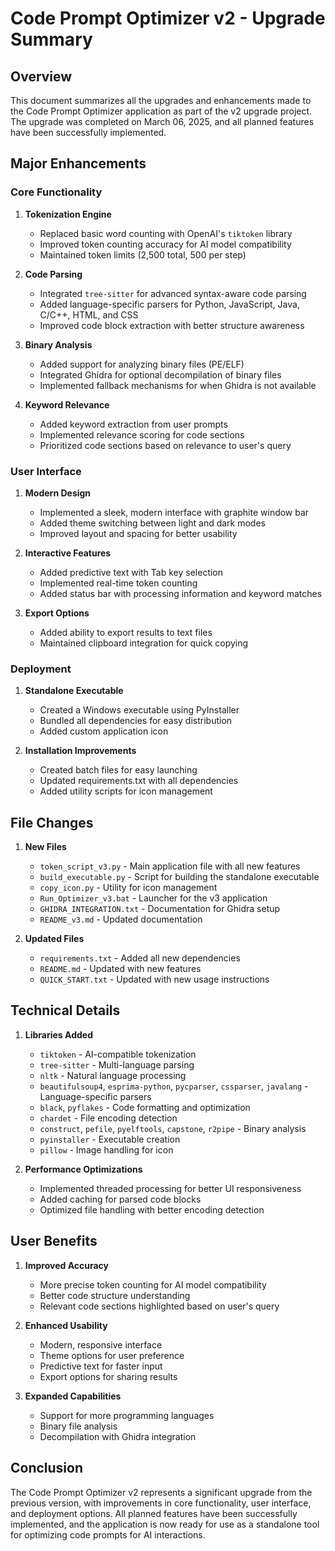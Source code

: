 # Code Prompt Optimizer v2 - Upgrade Summary

## Overview

This document summarizes all the upgrades and enhancements made to the Code Prompt Optimizer application as part of the v2 upgrade project. The upgrade was completed on March 06, 2025, and all planned features have been successfully implemented.

## Major Enhancements

### Core Functionality

1. **Tokenization Engine**
   - Replaced basic word counting with OpenAI's `tiktoken` library
   - Improved token counting accuracy for AI model compatibility
   - Maintained token limits (2,500 total, 500 per step)

2. **Code Parsing**
   - Integrated `tree-sitter` for advanced syntax-aware code parsing
   - Added language-specific parsers for Python, JavaScript, Java, C/C++, HTML, and CSS
   - Improved code block extraction with better structure awareness

3. **Binary Analysis**
   - Added support for analyzing binary files (PE/ELF)
   - Integrated Ghidra for optional decompilation of binary files
   - Implemented fallback mechanisms for when Ghidra is not available

4. **Keyword Relevance**
   - Added keyword extraction from user prompts
   - Implemented relevance scoring for code sections
   - Prioritized code sections based on relevance to user's query

### User Interface

1. **Modern Design**
   - Implemented a sleek, modern interface with graphite window bar
   - Added theme switching between light and dark modes
   - Improved layout and spacing for better usability

2. **Interactive Features**
   - Added predictive text with Tab key selection
   - Implemented real-time token counting
   - Added status bar with processing information and keyword matches

3. **Export Options**
   - Added ability to export results to text files
   - Maintained clipboard integration for quick copying

### Deployment

1. **Standalone Executable**
   - Created a Windows executable using PyInstaller
   - Bundled all dependencies for easy distribution
   - Added custom application icon

2. **Installation Improvements**
   - Created batch files for easy launching
   - Updated requirements.txt with all dependencies
   - Added utility scripts for icon management

## File Changes

1. **New Files**
   - `token_script_v3.py` - Main application file with all new features
   - `build_executable.py` - Script for building the standalone executable
   - `copy_icon.py` - Utility for icon management
   - `Run_Optimizer_v3.bat` - Launcher for the v3 application
   - `GHIDRA_INTEGRATION.txt` - Documentation for Ghidra setup
   - `README_v3.md` - Updated documentation

2. **Updated Files**
   - `requirements.txt` - Added all new dependencies
   - `README.md` - Updated with new features
   - `QUICK_START.txt` - Updated with new usage instructions

## Technical Details

1. **Libraries Added**
   - `tiktoken` - AI-compatible tokenization
   - `tree-sitter` - Multi-language parsing
   - `nltk` - Natural language processing
   - `beautifulsoup4`, `esprima-python`, `pycparser`, `cssparser`, `javalang` - Language-specific parsers
   - `black`, `pyflakes` - Code formatting and optimization
   - `chardet` - File encoding detection
   - `construct`, `pefile`, `pyelftools`, `capstone`, `r2pipe` - Binary analysis
   - `pyinstaller` - Executable creation
   - `pillow` - Image handling for icon

2. **Performance Optimizations**
   - Implemented threaded processing for better UI responsiveness
   - Added caching for parsed code blocks
   - Optimized file handling with better encoding detection

## User Benefits

1. **Improved Accuracy**
   - More precise token counting for AI model compatibility
   - Better code structure understanding
   - Relevant code sections highlighted based on user's query

2. **Enhanced Usability**
   - Modern, responsive interface
   - Theme options for user preference
   - Predictive text for faster input
   - Export options for sharing results

3. **Expanded Capabilities**
   - Support for more programming languages
   - Binary file analysis
   - Decompilation with Ghidra integration

## Conclusion

The Code Prompt Optimizer v2 represents a significant upgrade from the previous version, with improvements in core functionality, user interface, and deployment options. All planned features have been successfully implemented, and the application is now ready for use as a standalone tool for optimizing code prompts for AI interactions. 